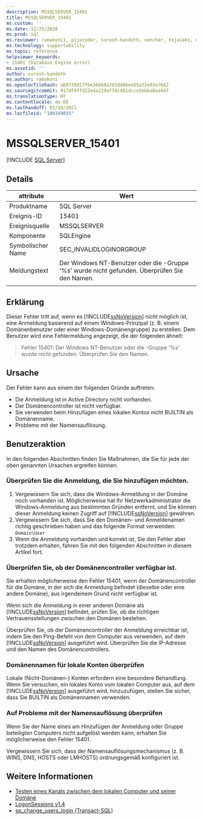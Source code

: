 ```yaml
---
description: MSSQLSERVER_15401
title: MSSQLSERVER_15401
ms.custom: ''
ms.date: 12/25/2020
ms.prod: sql
ms.reviewer: ramakoni1, pijocoder, suresh-kandoth, vencher, tejasaks, docast
ms.technology: supportability
ms.topic: reference
helpviewer_keywords:
- 15401 (Database Engine error)
ms.assetid: ''
author: suresh-kandoth
ms.author: ramakoni
ms.openlocfilehash: ab9739d17fbe36bb8a703dd06ee85a32e93e7662
ms.sourcegitcommit: 917df4ffd22e4a229af7dc481dcce3ebba0aa4d7
ms.translationtype: HT
ms.contentlocale: de-DE
ms.lasthandoff: 02/10/2021
ms.locfileid: "100349035"
---
```

# <a name="mssqlserver_15401"></a>MSSQLSERVER_15401
 [!INCLUDE [SQL Server](../../includes/applies-to-version/sqlserver.md)]

## <a name="details"></a>Details

|attribute|Wert|
|---|---|
|Produktname|SQL Server|
|Ereignis-ID|15401|
|Ereignisquelle|MSSQLSERVER|
|Komponente|SQLEngine|
|Symbolischer Name|SEC_INVALIDLOGINORGROUP|
|Meldungstext|Der Windows NT-Benutzer oder die -Gruppe '%s' wurde nicht gefunden. Überprüfen Sie den Namen.|
||

## <a name="explanation"></a>Erklärung

Dieser Fehler tritt auf, wenn es [!INCLUDE[ssNoVersion](../../includes/ssnoversion-md.md)] nicht möglich ist, eine Anmeldung basierend auf einem Windows-Prinzipal (z. B. einem Domänenbenutzer oder einer Windows-Domänengruppe) zu erstellen. Dem Benutzer wird eine Fehlermeldung angezeigt, die der folgenden ähnelt:

> Fehler 15401: Der Windows NT-Benutzer oder die -Gruppe '%s' wurde nicht gefunden. Überprüfen Sie den Namen.

## <a name="cause"></a>Ursache

Der Fehler kann aus einem der folgenden Gründe auftreten:

- Die Anmeldung ist in Active Directory nicht vorhanden.
- Der Domänencontroller ist nicht verfügbar.
- Sie verwenden beim Hinzufügen eines lokalen Kontos nicht BUILTIN als Domänenname.
- Probleme mit der Namensauflösung.

## <a name="user-action"></a>Benutzeraktion

In den folgenden Abschnitten finden Sie Maßnahmen, die Sie für jede der oben genannten Ursachen ergreifen können.

### <a name="verify-the-login-you-are-trying-to-add"></a>Überprüfen Sie die Anmeldung, die Sie hinzufügen möchten.

1. Vergewissern Sie sich, dass die Windows-Anmeldung in der Domäne noch vorhanden ist. Möglicherweise hat Ihr Netzwerkadministrator die Windows-Anmeldung aus bestimmten Gründen entfernt, und Sie können dieser Anmeldung keinen Zugriff auf [!INCLUDE[ssNoVersion](../../includes/ssnoversion-md.md)] gewähren.
1. Vergewissern Sie sich, dass Sie den Domänen- und Anmeldenamen richtig geschrieben haben und das folgende Format verwenden: `Domain\User`
1. Wenn die Anmeldung vorhanden und korrekt ist, Sie den Fehler aber trotzdem erhalten, fahren Sie mit den folgenden Abschnitten in diesem Artikel fort.

### <a name="verify-if-the-domain-controller-is-available"></a>Überprüfen Sie, ob der Domänencontroller verfügbar ist.

Sie erhalten möglicherweise den Fehler 15401, wenn der Domänencontroller für die Domäne, in der sich die Anmeldung befindet (dieselbe oder eine andere Domäne), aus irgendeinem Grund nicht verfügbar ist.

Wenn sich die Anmeldung in einer anderen Domäne als [!INCLUDE[ssNoVersion](../../includes/ssnoversion-md.md)] befindet, prüfen Sie, ob die richtigen Vertrauensstellungen zwischen den Domänen bestehen.

Überprüfen Sie, ob der Domänencontroller der Anmeldung erreichbar ist, indem Sie den Ping-Befehl von dem Computer aus verwenden, auf dem [!INCLUDE[ssNoVersion](../../includes/ssnoversion-md.md)] ausgeführt wird. Überprüfen Sie die IP-Adresse und den Namen des Domänencontrollers.

### <a name="verify-the-domain-name-for-local-accounts"></a>Domänennamen für lokale Konten überprüfen

Lokale (Nicht-Domänen-) Konten erfordern eine besondere Behandlung. Wenn Sie versuchen, ein lokales Konto vom lokalen Computer aus, auf dem [!INCLUDE[ssNoVersion](../../includes/ssnoversion-md.md)] ausgeführt wird, hinzuzufügen, stellen Sie sicher, dass Sie BUILTIN als Domänennamen verwenden.

### <a name="check-for-name-resolution-issues"></a>Auf Probleme mit der Namensauflösung überprüfen

Wenn Sie der Name eines am Hinzufügen der Anmeldung oder Gruppe beteiligten Computers nicht aufgelöst werden kann, erhalten Sie möglicherweise den Fehler 15401.

Vergewissern Sie sich, dass der Namensauflösungsmechanismus (z. B. WINS, DNS, HOSTS oder LMHOSTS) ordnungsgemäß konfiguriert ist.

## <a name="see-also"></a>Weitere Informationen

- [Testen eines Kanals zwischen dem lokalen Computer und seiner Domäne](/powershell/module/microsoft.powershell.management/test-computersecurechannel#example-1--test-a-channel-between-the-local-computer-and-its-domain)
- [LogonSessions v1.4](/sysinternals/downloads/logonsessions)
- [sp_change_users_login (Transact-SQL)](../system-stored-procedures/sp-change-users-login-transact-sql.md)